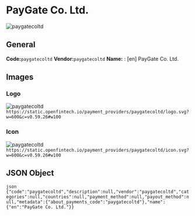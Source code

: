 # PayGate Co. Ltd. 
![paygatecoltd](https://static.openfintech.io/payment_providers/paygatecoltd/logo.svg?w=600&c=v0.59.26#w100) 
## General 
**Code:**`paygatecoltd` 
**Vendor:**`paygatecoltd` 
**Name:** 
:	[en] PayGate Co. Ltd. 
## Images 
### Logo 
![paygatecoltd](https://static.openfintech.io/payment_providers/paygatecoltd/logo.svg?w=600&c=v0.59.26#w100) 
``` https://static.openfintech.io/payment_providers/paygatecoltd/logo.svg?w=600&c=v0.59.26#w100 ``` 
### Icon 
![paygatecoltd](https://static.openfintech.io/payment_providers/paygatecoltd/icon.svg?w=600&c=v0.59.26#w100) 
``` https://static.openfintech.io/payment_providers/paygatecoltd/icon.svg?w=600&c=v0.59.26#w100 ``` 
## JSON Object 
```json {"code":"paygatecoltd","description":null,"vendor":"paygatecoltd","categories":null,"countries":null,"payment_method":null,"payout_method":null,"metadata":{"about_payments_code":"paygatecoltd"},"name":{"en":"PayGate Co. Ltd."}} ``` 

